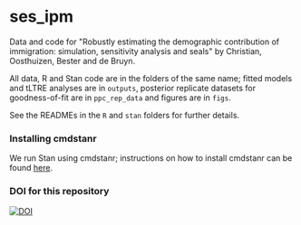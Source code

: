 # ses_ipm
Data and code for "Robustly estimating the demographic contribution of immigration: simulation, sensitivity analysis and seals" by Christian, Oosthuizen, Bester and de Bruyn.

All data, R and Stan code are in the folders of the same name; fitted models and tLTRE analyses are in `outputs`, posterior replicate datasets for goodness-of-fit are in `ppc_rep_data` and figures are in `figs`.

See the READMEs in the `R` and `stan` folders for further details.  

### Installing cmdstanr
We run Stan using cmdstanr; instructions on how to install cmdstanr can be found [here](https://mc-stan.org/cmdstanr/articles/cmdstanr.html).

### DOI for this repository

[![DOI](https://zenodo.org/badge/676141716.svg)](https://zenodo.org/doi/10.5281/zenodo.10512979)

